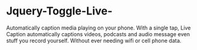 # Jquery-Toggle-Live-
Automatically caption media playing on your phone.  With a single tap, Live Caption automatically captions videos, podcasts and audio message even stuff you record yourself. Without ever needing wifi or cell phone data.
